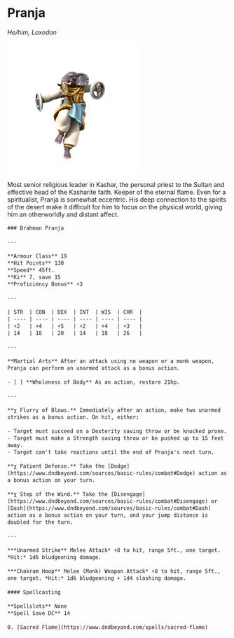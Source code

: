 # Pranja
*He/him, Loxodon*

![](pranja.png)

Most senior religious leader in Kashar, the personal priest to the Sultan and effective head of the Kasharite faith. Keeper of the eternal flame. Even for a spiritualist, Pranja is somewhat eccentric. His deep connection to the spirits of the desert make it difficult for him to focus on the physical world, giving him an otherworldly and distant affect.

```statblock:5e
### Brahman Pranja

---

**Armour Class** 19
**Hit Points** 130
**Speed** 45ft.
**Ki** 7, save 15
**Proficiency Bonus** +3

---

| STR  | CON  | DEX  | INT  | WIS  | CHR  |
| ---- | ---- | ---- | ---- | ---- | ---- |
| +2   | +4   | +5   | +2   | +4   | +3   |
| 14   | 18   | 20   | 14   | 18   | 26   |

---

**Martial Arts** After an attack using no weapon or a monk weapon, Pranja can perform an unarmed attack as a bonus action.

- [ ] **Wholeness of Body** As an action, restore 21hp.

---

**χ Flurry of Blows.** Immediately after an action, make two unarmed strikes as a bonus action. On hit, either:

- Target must succeed on a Dexterity saving throw or be knocked prone.
- Target must make a Strength saving throw or be pushed up to 15 feet away.
- Target can't take reactions until the end of Pranja's next turn.

**χ Patient Defense.** Take the [Dodge](https://www.dndbeyond.com/sources/basic-rules/combat#Dodge) action as a bonus action on your turn.

**χ Step of the Wind.** Take the [Disengage](https://www.dndbeyond.com/sources/basic-rules/combat#Disengage) or [Dash](https://www.dndbeyond.com/sources/basic-rules/combat#Dash) action as a bonus action on your turn, and your jump distance is doubled for the turn.

---

***Unarmed Strike** Melee Attack* +8 to hit, range 5ft., one target. *Hit:* 1d6 bludgeoning damage.

***Chakram Hoop** Melee (Monk) Weapon Attack* +8 to hit, range 5ft., one target. *Hit:* 1d6 bludgeoning + 1d4 slashing damage.

#### Spellcasting

**Spellslots** None
**Spell Save DC** 14

0. [Sacred Flame](https://www.dndbeyond.com/spells/sacred-flame)
```